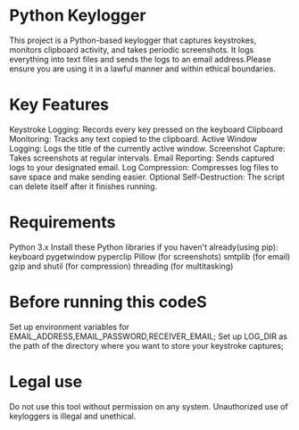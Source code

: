 # Python Keylogger
This project is a Python-based keylogger that captures keystrokes, monitors clipboard activity, and takes periodic screenshots. It logs everything into text files and sends the logs to an email address.Please ensure you are using it in a lawful manner and within ethical boundaries.

# Key Features
Keystroke Logging: Records every key pressed on the keyboard
Clipboard Monitoring: Tracks any text copied to the clipboard.
Active Window Logging: Logs the title of the currently active window.
Screenshot Capture: Takes screenshots at regular intervals.
Email Reporting: Sends captured logs to your designated email.
Log Compression: Compresses log files to save space and make sending easier.
Optional Self-Destruction: The script can delete itself after it finishes running.

# Requirements
Python 3.x
Install these Python libraries if you haven't already(using pip):
keyboard
pygetwindow
pyperclip
Pillow (for screenshots)
smtplib (for email)
gzip and shutil (for compression)
threading (for multitasking)

# Before running this codeS
Set up environment variables for EMAIL_ADDRESS,EMAIL_PASSWORD,RECEIVER_EMAIL;
Set up LOG_DIR as the path of the directory where you want to store your keystroke captures;

# Legal use
Do not use this tool without permission on any system. Unauthorized use of keyloggers is illegal and unethical.

